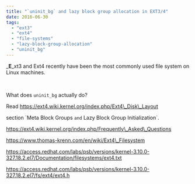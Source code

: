 ```yaml
---
title: "`uninit_bg` and lazy block group allocation in EXT3/4"
date: 2016-06-30
tags:
  - "ext3"
  - "ext4"
  - "file-systems"
  - "lazy-block-group-allocation"
  - "uninit_bg"
---
```


_**E**_xt3 and Ext4 recently have been the most commonly used file system on Linux machines.

 

What does `uninit_bg` actually do?

Read https://ext4.wiki.kernel.org/index.php/Ext4\_Disk\_Layout

section \`Meta Block Groups `and` Lazy Block Group Initialization\`.

https://ext4.wiki.kernel.org/index.php/Frequently\_Asked\_Questions

https://www.thomas-krenn.com/en/wiki/Ext4\_Filesystem

https://access.redhat.com/labs/psb/versions/kernel-3.10.0-327.18.2.el7/Documentation/filesystems/ext4.txt

https://access.redhat.com/labs/psb/versions/kernel-3.10.0-327.18.2.el7/fs/ext4/ext4.h
